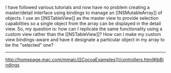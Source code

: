

I have followed various tutorials and now have no problem creating a master/detail interface using bindings to manage an [[NSMutableArray]] of objects. I use an [[NSTableView]] as the master view to provide selection capabilities so a single object from the array can be displayed in the detail view. So, my question is: how can I replicate the same functionality using a custom view rather than the [[NSTableView]]? How can I make my custom view bindings-aware and have it designate a particular object in my array to be the "selected" one?

----

http://homepage.mac.com/mmalc/[[CocoaExamples]]/controllers.html#ibBindings